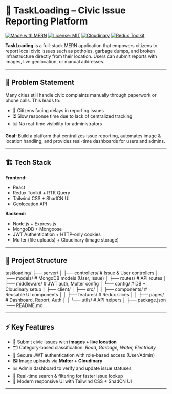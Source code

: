 # 🚀 TaskLoading – Civic Issue Reporting Platform

[![Made with MERN](https://img.shields.io/badge/Made%20with-MERN-blue)]()
[![License: MIT](https://img.shields.io/badge/License-MIT-green.svg)]()
[![Cloudinary](https://img.shields.io/badge/Image%20Storage-Cloudinary-orange)]()
[![Redux Toolkit](https://img.shields.io/badge/State%20Management-Redux%20Toolkit-purple)]()

**TaskLoading** is a full-stack MERN application that empowers citizens to report local civic issues such as potholes, garbage dumps, and broken infrastructure directly from their location. Users can submit reports with images, live geolocation, or manual addresses.

---

## 📌 Problem Statement

Many cities still handle civic complaints manually through paperwork or phone calls. This leads to:

- 🏢 Citizens facing delays in reporting issues  
- ⏳ Slow response time due to lack of centralized tracking  
- 📊 No real-time visibility for administrators  

**Goal:** Build a platform that centralizes issue reporting, automates image & location handling, and provides real-time dashboards for users and admins.

---

## 🏗️ Tech Stack

**Frontend:**  
- React  
- Redux Toolkit + RTK Query  
- Tailwind CSS + ShadCN UI  
- Geolocation API  

**Backend:**  
- Node.js + Express.js  
- MongoDB + Mongoose  
- JWT Authentication + HTTP-only cookies  
- Multer (file uploads) + Cloudinary (image storage)  

---

## 📂 Project Structure

taskloading/
├── server/
│   ├── controllers/    # Issue & User controllers
│   ├── models/         # MongoDB models (User, Issue)
│   ├── routes/         # API routes
│   ├── middleware/     # JWT auth, Multer config
│   └── config/         # DB + Cloudinary setup
│
├── client/
│   ├── src/
│   │   ├── components/ # Reusable UI components
│   │   ├── features/   # Redux slices
│   │   ├── pages/      # Dashboard, Report, Auth
│   │   └── utils/      # API helpers
│
├── package.json
└── README.md


---

## ⚡ Key Features

- 📍 Submit civic issues with **images + live location**  
- 🗂️ Category-based classification: *Road, Garbage, Water, Electricity*  
- 🔐 Secure JWT authentication with role-based access (User/Admin)  
- 🖼️ Image uploads via **Multer + Cloudinary**  
- 📊 Admin dashboard to verify and update issue statuses  
- 🔎 Real-time search & filtering for faster issue lookup  
- 🎨 Modern responsive UI with Tailwind CSS + ShadCN UI  

---
